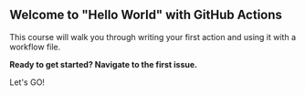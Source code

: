 ## Welcome to "Hello World" with GitHub Actions

This course will walk you through writing your first action and using it with a workflow file. 

**Ready to get started? Navigate to the first issue.**

Let's GO!